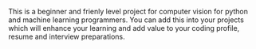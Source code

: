 This is a beginner and frienly level project for computer vision for python and machine learning programmers. You can add this into your projects which will enhance your learning and add value to your coding profile, resume and interview preparations.
